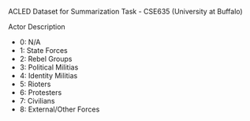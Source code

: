 ACLED Dataset for Summarization Task - CSE635 (University at Buffalo)

Actor Description

- 0: N/A
- 1: State Forces
- 2: Rebel Groups
- 3: Political Militias
- 4: Identity Militias
- 5: Rioters
- 6: Protesters
- 7: Civilians
- 8: External/Other Forces